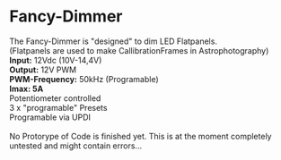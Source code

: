 # Fancy-Dimmer
The Fancy-Dimmer is "designed" to dim LED Flatpanels.\
(Flatpanels are used to make CallibrationFrames in Astrophotography)\
**Input:** 12Vdc (10V-14,4V)\
**Output:** 12V PWM\
**PWM-Frequency:** 50kHz (Programable)\
**Imax: 5A**\
Potentiometer controlled\
3 x "programable" Presets\
Programable via UPDI\
\
No Protorype of Code is finished yet. This is at the moment completely untested and might contain errors...
